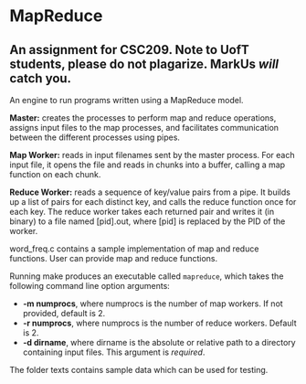 # MapReduce
An assignment for CSC209. Note to UofT students, please **do not plagarize**. MarkUs ***will*** catch you.  
---

An engine to run programs written using a MapReduce model.

**Master:** creates the processes to perform map and reduce operations, assigns input files to the map processes, and facilitates communication between the different processes using pipes.

**Map Worker:** reads in input filenames sent by the master process. For each input file, it opens the file and reads in chunks into a buffer, calling a map function on each chunk.

**Reduce Worker:** reads a sequence of key/value pairs from a pipe. It builds up a list of pairs for each distinct key, and calls the reduce function once for each key. The reduce worker takes each returned pair and writes it (in binary) to a file named [pid].out, where [pid] is replaced by the PID of the worker.

word_freq.c contains a sample implementation of map and reduce functions. User can provide map and reduce functions.

Running make produces an executable called `mapreduce`, which takes the following command line option arguments:  
* **-m numprocs**, where numprocs is the number of map workers. If not provided, default is 2.
* **-r numprocs**, where numprocs is the number of reduce workers. Default is 2.
* **-d dirname**, where dirname is the absolute or relative path to a directory containing input files. This argument is *required*.

The folder texts contains sample data which can be used for testing.
